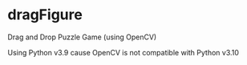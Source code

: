 # dragFigure
Drag and Drop Puzzle Game (using OpenCV)

Using Python v3.9 cause OpenCV is not compatible with Python v3.10
